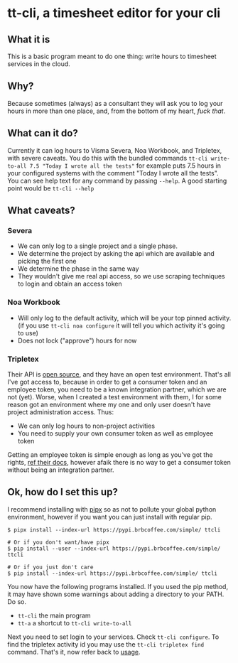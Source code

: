 # tt-cli, a timesheet editor for your cli
## What it is
This is a basic program meant to do one thing: write hours to timesheet
services in the cloud.

## Why?
Because sometimes (always) as a consultant they will ask you to log your hours
in more than one place, and, from the bottom of my heart, _fuck that_.

## What can it do?
Currently it can log hours to Visma Severa, Noa Workbook, and Tripletex, with
severe caveats. You do this with the bundled commands `tt-cli write-to-all 7.5
"Today I wrote all the tests"` for example puts 7.5 hours in your configured
systems with the comment "Today I wrote all the tests". You can see help text
for any command by passing `--help`. A good starting point would be `tt-cli
--help`

## What caveats?
### Severa
* We can only log to a single project and a single phase.
* We determine the project by asking the api which are available and picking the first one
* We determine the phase in the same way
* They wouldn't give me real api access, so we use scraping techniques to login and obtain an access token

### Noa Workbook
* Will only log to the default activity, which will be your top pinned activity.
(if you use `tt-cli noa configure` it will tell you which activity it's going to use)
* Does not lock ("approve") hours for now

### Tripletex
Their API is [open source](https://github.com/tripletex/tripletex-api2/), and
they have an open test environment. That's all I've got access to, because in
order to get a consumer token and an employee token, you need to be a known
integration partner, which we are not (yet). Worse, when I created a test
environment with them, I for some reason got an environment where my one and
only user doesn't have project administration access. Thus:

* We can only log hours to non-project activities
* You need to supply your own consumer token as well as employee token

Getting an employee token is simple enough as long as you've got the rights, [ref their docs](https://tripletex.no/execute/docViewer?articleId=853&language=0),
however afaik there is no way to get a consumer token without being an integration partner.

## Ok, how do I set this up?
I recommend installing with
[pipx](https://github.com/pypa/pipx#pipx--install-and-run-python-applications-in-isolated-environments)
so as not to pollute your global python environment, however if you want you
can just install with regular pip.

```shell
$ pipx install --index-url https://pypi.brbcoffee.com/simple/ ttcli

# Or if you don't want/have pipx
$ pip install --user --index-url https://pypi.brbcoffee.com/simple/ ttcli

# Or if you just don't care
$ pip install --index-url https://pypi.brbcoffee.com/simple/ ttcli
```

You now have the following programs installed. If you used the pip method, it
may have shown some warnings about adding a directory to your PATH. Do so.
* `tt-cli` the main program
* `tt-a` a shortcut to `tt-cli write-to-all`

Next you need to set login to your services. Check `tt-cli configure`. To find the
tripletex activity id you may use the `tt-cli tripletex find` command. That's
it, now refer back to [usage](#what-can-it-do).

